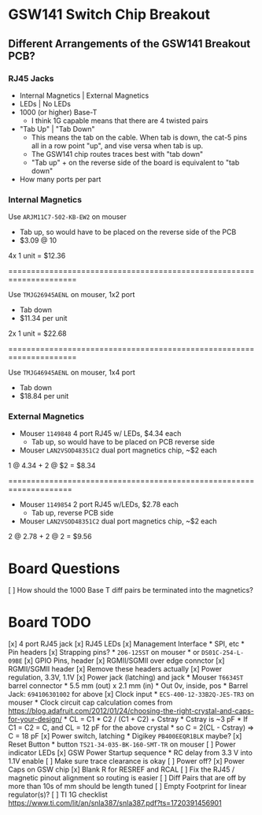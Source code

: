 # GSW141 Switch Chip Breakout

## Different Arrangements of the GSW141 Breakout PCB?

### RJ45 Jacks

* Internal Magnetics | External Magnetics
* LEDs | No LEDs
* 1000 (or higher) Base-T
    * I think 1G capable means that there are 4 twisted pairs
* "Tab Up" | "Tab Down"
    * This means the tab on the cable. When tab is down, the cat-5 pins all in a row point "up",
and vise versa when tab is up.
    * The GSW141 chip routes traces best with "tab down"
    * "Tab up" + on the reverse side of the board is equivalent to "tab down"
* How many ports per part



### Internal Magnetics

Use `ARJM11C7-502-KB-EW2` on mouser
* Tab up, so would have to be placed on the reverse side of the PCB
* $3.09 @ 10

4x 1 unit = $12.36


=====================================================================

Use `TMJG26945AENL` on mouser, 1x2 port
* Tab down
* $11.34 per unit

2x 1 unit = $22.68


=====================================================================

Use `TMJG46945AENL` on mouser, 1x4 port
* Tab down
* $18.84 per unit


### External Magnetics

* Mouser `1149848` 4 port RJ45 w/ LEDs, $4.34 each
    * Tab up, so would have to be placed on PCB reverse side
* Mouser `LAN2VSOD48351C2` dual port magnetics chip, ~$2 each

1 @ 4.34 + 2 @ $2 = $8.34

====================================================================

* Mouser `1149854` 2 port RJ45 w/LEDs, $2.78 each
    * Tab up, reverse PCB side
* Mouser `LAN2VSOD48351C2` dual port magnetics chip, ~$2 each

2 @ 2.78 + 2 @ 2 = $9.56

# Board Questions
[ ] How should the 1000 Base T diff pairs be terminated into the magnetics?

# Board TODO

[x] 4 port RJ45 jack
[x] RJ45 LEDs
[x] Management Interface
    * SPI, etc
    * Pin headers
    [x] Strapping pins?
        * `206-125ST` on mouser
        * or `DS01C-254-L-09BE`
[x] GPIO Pins, header
[x] RGMII/SGMII over edge connctor
[x] RGMII/SGMII header
    [x] Remove these headers actually
[x] Power regulation, 3.3V, 1.1V
[x] Power jack (latching) and jack
    * Mouser `T6634ST` barrel connector
    * 5.5 mm (out) x 2.1 mm (in)
    * Out 0v, inside, pos
    * Barrel Jack: `694106301002` for above
[x] Clock input
    * `ECS-400-12-33B2Q-JES-TR3` on mouser
    * Clock circuit cap calculation comes from https://blog.adafruit.com/2012/01/24/choosing-the-right-crystal-and-caps-for-your-design/
    * CL = C1 * C2 / (C1 + C2) + Cstray
    * Cstray is ~3 pF
    * If C1 = C2 = C, and CL = 12 pF for the above crystal
    * so C = 2(CL - Cstray) => C = 18 pF
[x] Power switch, latching
    * Digikey `PB400EEQR1BLK` maybe?
[x] Reset Button
    * button `TS21-34-035-BK-160-SMT-TR` on mouser
[ ] Power indicator LEDs
[x] GSW Power Startup sequence
    * RC delay from 3.3 V into 1.1V enable
[ ] Make sure trace clearance is okay
[ ] Power off?
[x] Power Caps on GSW chip
[x] Blank R for RESREF and RCAL
[ ] Fix the RJ45 / magnetic pinout alignment so routing is easier
[ ] Diff Pairs that are off by more than 10s of mm should be length tuned
[ ] Empty Footprint for linear regulator(s)?
[ ] TI 1G checklist https://www.ti.com/lit/an/snla387/snla387.pdf?ts=1720391456901


